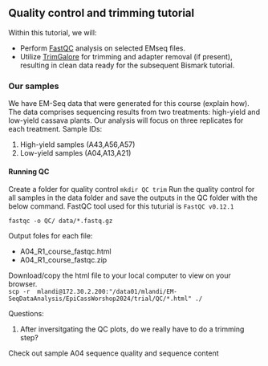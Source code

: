 
## Quality control and trimming tutorial 

Within this tutorial, we will:
 - Perform [FastQC](https://www.bioinformatics.babraham.ac.uk/projects/fastqc/) analysis on selected EMseq files.  
 - Utilize [TrimGalore](https://www.bioinformatics.babraham.ac.uk/projects/fastqc/) for trimming and adapter removal (if present), resulting in clean data ready for the subsequent Bismark tutorial.

### Our samples 
We have EM-Seq data that were generated for this course (explain how). The data comprises sequencing results from two treatments: high-yield and low-yield cassava plants. Our analysis will focus on three replicates for each treatment.
Sample IDs:  
1. High-yield samples (A43,A56,A57)
2. Low-yield samples (A04,A13,A21)

#### Running QC 

Create a folder for quality control `mkdir QC trim`
Run the quality control for all samples in the data folder and save the outputs in the QC folder with the below command. FastQC tool used for this tuturial is `FastQC v0.12.1`

`fastqc -o QC/ data/*.fastq.gz`  

Output foles for each file:  
 - A04_R1_course_fastqc.html  
 - A04_R1_course_fastqc.zip

 Download/copy the html file to your local computer to view on your browser.  
`scp -r  mlandi@172.30.2.200:"/data01/mlandi/EM-SeqDataAnalysis/EpiCassWorshop2024/trial/QC/*.html" ./`

Questions:
1. After inversitgating the QC plots, do we really have to do a trimming step?

Check out sample A04 sequence quality and sequence content 




